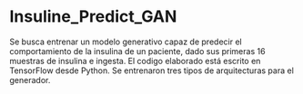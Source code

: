 # Insuline_Predict_GAN
Se busca entrenar un modelo generativo capaz de predecir el comportamiento de la insulina de un paciente, dado sus primeras 16 muestras de insulina e ingesta. El codigo elaborado está escrito en TensorFlow desde Python. Se entrenaron tres tipos de arquitecturas para el generador.

